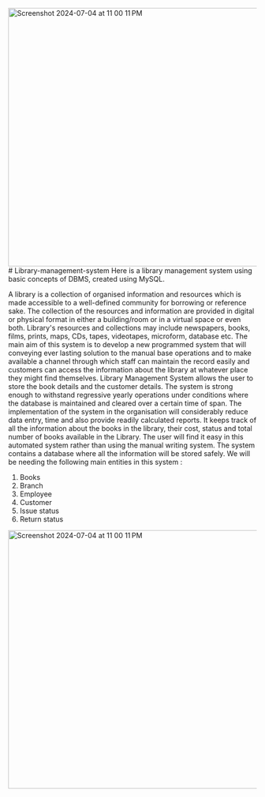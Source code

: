<img width="524" alt="Screenshot 2024-07-04 at 11 00 11 PM" src="https://github.com/Divyanshu-sinha/Library-management-system/assets/99593438/25c13503-2349-49f0-9306-e8495923846d"># Library-management-system
Here is a library management system using basic concepts of DBMS, created using MySQL.

A library is a collection of organised information and resources which is made accessible to
a well-defined community for borrowing or reference sake. The collection of the resources
and information are provided in digital or physical format in either a building/room or in a
virtual space or even both. Library's resources and collections may include newspapers,
books, films, prints, maps, CDs, tapes, videotapes, microform, database etc. The main aim
of this system is to develop a new programmed system that will conveying ever lasting
solution to the manual base operations and to make available a channel through which staff
can maintain the record easily and customers can access the information about the library at
whatever place they might find themselves.
Library Management System allows the user to store the book details and the customer
details. The system is strong enough to withstand regressive yearly operations under
conditions where the database is maintained and cleared over a certain time of span. The
implementation of the system in the organisation will considerably reduce data entry, time
and also provide readily calculated reports.
It keeps track of all the information about the books in the library, their cost, status and total
number of books available in the Library. The user will find it easy in this automated system
rather than using the manual writing system. The system contains a database where all the
information will be stored safely.
We will be needing the following main entities in this system :
1. Books
2. Branch
3. Employee
4. Customer
5. Issue status
6. Return status

<img width="524" alt="Screenshot 2024-07-04 at 11 00 11 PM" src="https://github.com/Divyanshu-sinha/Library-management-system/assets/99593438/7ece57e6-0c4f-4d98-b631-2ee58afa790a">

